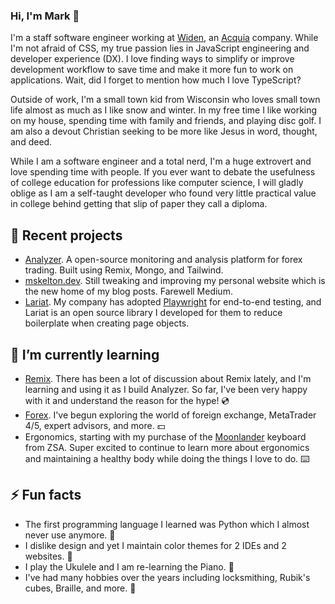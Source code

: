 ### Hi, I'm Mark 👋

I'm a staff software engineer working at [Widen](https://www.widen.com), an [Acquia](https://www.acquia.com) company. While I'm not afraid of CSS, my true passion lies in JavaScript engineering and developer experience (DX). I love finding ways to simplify or improve development workflow to save time and make it more fun to work on applications. Wait, did I forget to mention how much I love TypeScript?

Outside of work, I'm a small town kid from Wisconsin who loves small town life almost as much as I like snow and winter. In my free time I like working on my house, spending time with family and friends, and playing disc golf. I am also a devout Christian seeking to be more like Jesus in word, thought, and deed.

While I am a software engineer and a total nerd, I'm a huge extrovert and love spending time with people. If you ever want to debate the usefulness of college education for professions like computer science, I will gladly oblige as I am a self-taught developer who found very little practical value in college behind getting that slip of paper they call a diploma.

## 🔭 Recent projects

- [Analyzer](https://github.com/mskelton/analyzer). A open-source monitoring and analysis platform for forex trading. Built using Remix, Mongo, and Tailwind.
- [mskelton.dev](https://mskelton.dev). Still tweaking and improving my personal website which is the new home of my blog posts. Farewell Medium.
- [Lariat](https://github.com/Widen/lariat). My company has adopted [Playwright](https://playwright.dev/) for end-to-end testing, and Lariat is an open source library I developed for them to reduce boilerplate when creating page objects.

## 🌱 I’m currently learning

- [Remix](https://remix.run). There has been a lot of discussion about Remix lately, and I'm learning and using it as I build Analyzer. So far, I've been very happy with it and understand the reason for the hype! 💿
- [Forex](https://en.wikipedia.org/wiki/Foreign_exchange_market). I've begun exploring the world of foreign exchange, MetaTrader 4/5, expert advisors, and more. 💵
- Ergonomics, starting with my purchase of the [Moonlander](https://www.zsa.io/moonlander/) keyboard from ZSA. Super excited to continue to learn more about ergonomics and maintaining a healthy body while doing the things I love to do. ⌨️

## ⚡ Fun facts

- The first programming language I learned was Python which I almost never use anymore. 🐍
- I dislike design and yet I maintain color themes for 2 IDEs and 2 websites. 🤷
- I play the Ukulele and I am re-learning the Piano. 🎹
- I've had many hobbies over the years including locksmithing, Rubik's cubes, Braille, and more. 🔐
